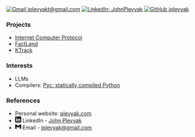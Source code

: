 [![Gmail jplevyakt@gmail.com](https://img.shields.io/badge/-jplevyak@gmail.com-c14438?style=flat&logo=Gmail&logoColor=white&link=mailto:jplevyak@gmail.com)](mailto:jplevyak@gmail.com)
[![LinkedIn: JohnPlevyak](https://img.shields.io/badge/-JohnPlevyak-blue?flat&logo=linkedin&logoColor=white&color=0D76A8&link=https://www.linkedin.com/in/JohnPlevyak/)](https://www.linkedin.com/in/JohnPlevyak/)
[![GitHub jplevyak](https://img.shields.io/github/followers/jplevyak?label=follow&style=social)](https://github.com/jplevyak)

### Projects

- [Internet Computer Protocol](https://github.com/internet-computer-protocol)
- [FactLand](https://factland.org)
- [KTrack](https://ktrack.org)

### Interests

- LLMs
- Compilers: [Pyc: statically compiled Python](https://github.com/jplevyak/pyc)

### References

- Personal website: [plevyak.com](https://plevyak.com)
- <img src="./assets/linkedin.svg" widwth="16" height="16"/> LinkedIn - [John Plevyak](https://www.linkedin.com/in/JohnPlevyak/)
- <img src="./assets/gmail.svg" widwth="16" height="16"/> Email - [jplevyak@gmail.com](mailto:jplevyak@gmail.com)
